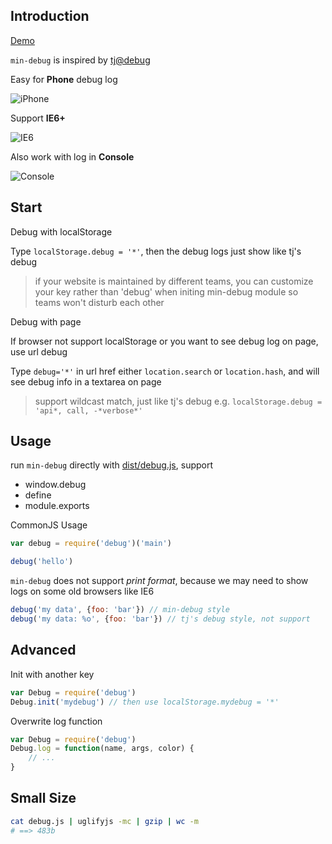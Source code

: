 Introduction
---

[Demo](http://chunpu.github.io/min-debug/?debug=*)

`min-debug` is inspired by [tj@debug](https://github.com/visionmedia/debug)

Easy for **Phone** debug log

![iPhone](https://cloud.githubusercontent.com/assets/4565306/5986780/3be01de8-a944-11e4-8f1d-67e39c8b56c6.png)

Support **IE6+**

![IE6](https://cloud.githubusercontent.com/assets/4565306/5986698/2ccc14d8-a93f-11e4-9126-2be906af0951.png)

Also work with log in **Console**

![Console](https://cloud.githubusercontent.com/assets/4565306/5986930/53dcd1ae-a94c-11e4-857c-99010a4a7201.png)

Start
---

Debug with localStorage

Type `localStorage.debug = '*'`, then the debug logs just show like tj's debug

> if your website is maintained by different teams, you can customize your key rather than 'debug' when initing min-debug module
> so teams won't disturb each other


Debug with page

If browser not support localStorage or you want to see debug log on page, use url debug

Type `debug='*'` in url href either `location.search` or `location.hash`, and will see debug info in a textarea on page

> support wildcast match, just like tj's debug
> e.g. `localStorage.debug = 'api*, call, -*verbose*'`


Usage
---

run `min-debug` directly with [dist/debug.js](http://chunpu.github.io/min-debug/dist/debug.js), support

- window.debug
- define
- module.exports

CommonJS Usage

```js
var debug = require('debug')('main')

debug('hello')
```

`min-debug` does not support *print format*, because we may need to show logs on some old browsers like IE6

```js
debug('my data', {foo: 'bar'}) // min-debug style
debug('my data: %o', {foo: 'bar'}) // tj's debug style, not support
```

Advanced
---

Init with another key

```js
var Debug = require('debug')
Debug.init('mydebug') // then use localStorage.mydebug = '*'
```

Overwrite log function

```js
var Debug = require('debug')
Debug.log = function(name, args, color) {
	// ...
}
```

Small Size
---

```sh
cat debug.js | uglifyjs -mc | gzip | wc -m
# ==> 483b
```
